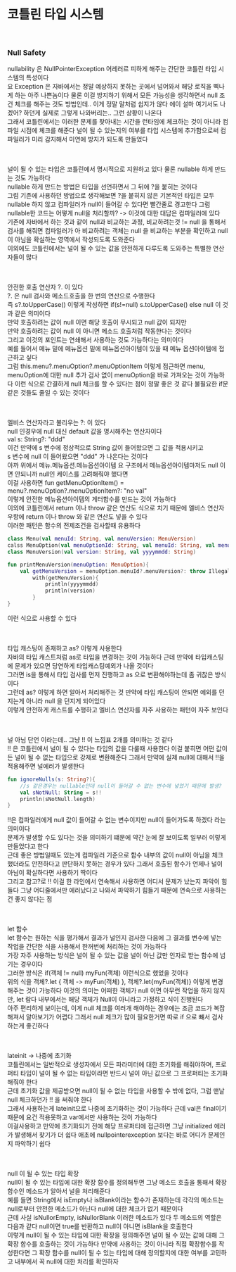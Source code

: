 # 코틀린 타입 시스템
<br>

### Null Safety
nullability 은 NullPointerException 어레러르 피하게 해주는 간단한 코틀린 타입 시스템의 특성이다 <br>
요 Exception 은 자바에서는 정말 예상하지 못하는 곳에서 넘어와서 해당 로직을 삑나게 하는 아주 나쁜놈이다 
물론 이걸 방지하기 위해서 모든 가능성을 생각하면서 null 조건 체크를 해주는 것도 방법인데.. 이게 정말 말처럼 쉽지가 않다
에이 설마 여기서도 나겠어? 하던게 실제로 그렇게 나와버리는.. 그런 상황이 나온다 <br>
그래서 코틀린에서는 이러한 문제를 찾아내는 시간을 런타임에 체크하는 것이 아니라 컴파일 시점에 체크를 해준다 널이 될 수 있는지의
여부를 타입 시스템에 추가함으로써 컴파일러가 미리 감지해서 미연에 방지가 되도록 만들었다 <br>
<br><br>

널이 될 수 있는 타입은 코틀린에서 명시적으로 지원하고 있다 물론 nullable 하게 만드는 것도 가능하다 <br>
nullable 하게 만드는 방법은 타입을 선언하면서 그 뒤에 ?을 붙히는 것이다 <br>
그럼 기존에 사용하던 방법으로 생각해보면 ?을 붙히지 않은 기본적인 타입은 모두 nullable 하지 않고 컴파일러가 null이 들어갈 수 있다면 빨간줄로 경고한다 
그럼 nullable한 코드는 어떻게 null을 처리할까? -> 이것에 대한 대답은 컴파일러에 있다 <br>
기존에 자바에서 하는 것과 같이 null과 비교하는 과정, 비교하려는것 != null 을 통해서 검사를 해줘면 컴파일러가 아 비교하려는 객체는 null 을 비교하는 부분을 
확인하고 null이 아님을 확실하는 영역에서 작성되도록 도와준다 <br>
이외에도 코틀린에서는 널이 될 수 있는 값을 안전하게 다루도록 도와주는 특별한 연산자들이 많다 <br>
<br><br>

안전한 호출 연산자 ?. 이 있다 <br>
?. 은 null 검사와 메소드호출을 한 번의 연산으로 수행한다 <br>
즉 s?.toUpperCase() 이렇게 작성하면 if(s!=null) s.toUpperCase() else null 이 것과 같은 의미이다 <br>
만약 호출하려는 값이 null 이면 해당 호출이 무시되고 null 값이 되지만 <br>
만약 호출하려는 값이 null 이 아니면 메소드 호출처럼 작동한다는 것이다 <br>
그리고 이것의 포인트는 연쇄해서 사용하는 것도 가능하다는 의미이다 <br>
예를 들어서 메뉴 밑에 메뉴옵션 밑에 메뉴옵션아이템이 있을 때 메뉴 옵션아이템에 접근하고 싶다 <br>
그럼 this.menu?.menuOption?.menuOptionItem 이렇게 접근하면 menu, menuOption에 대한 null 추가 검사 없이 menuOption을 바로 가져오는 것이 가능하다 
이런 식으로 간결하게 null 체크를 할 수 있다는 점이 정말 좋은 것 같다 불필요한 if문 같은 것들도 줄일 수 있는 것이다 <br>
<br><br>

엘비스 연산자라고 불리우는 ?: 이 있다 <br>
null 인경우에 null 대신 default 값을 명시해주는 연산자이다 <br>
val s: String?: "ddd" <br>
이건 만약에 s 변수에 정상적으로 String 값이 들어왔으면 그 값을 적용시키고 <br>
s 변수에 null 이 들어왔으면 "ddd" 가 나온다는 것이다 <br>
아까 위에서 메뉴.메뉴옵션.메뉴옵션아이템 요 구조에서 메뉴옵션아이템마저도 null 이면 안되니까 null인 케이스를 고려해줘야 했다면 <br>
이걸 사용하면 fun getMenuOptionItem() = menu?.menuOption?.menuOptionItem?: "no val" <br>
이렇게 안전한 메뉴옵션아이템의 게터함수를 만드는 것이 가능하다 <br>
이외에 코틀린에서 return 이나 throw 같은 연산도 식으로 치기 때문에 엘비스 연산자 우항에 return 이나 throw 와 같은 연산도 넣을 수 있다 <br>
이러한 패턴은 함수의 전제조건을 검사할때 유용하다 <br>
```kotlin
class Menu(val menuId: String, val menuVersion: MenuVersion)
calss MenuOption(val menuOptionId: String, val menuId: String, val menuOptionVersion)
class MenuVersion(val version: String, val yyyymmdd: String)

fun printMenuVersion(menuOption: MenuOption){
    val getMenuVersion = menuOption.menuId?.menuVersion?: throw IllegalArgumentException("No Version")
        with(getMenuVersion){
            println(yyyymmdd)
            println(version)
        }
}
```
이런 식으로 사용할 수 있다 <br>
<br><br>

타입 캐스팅이 존재하고 as? 이렇게 사용한다 <br>
자바의 타입 캐스트처럼 as로 타입을 변경하는 것이 가능하다 근데 만약에 타입캐스팅에 문제가 있으면 당연하게 타입캐스팅예외가 나올 것이다 <br>
그러면 is을 통해서 타입 검사를 먼저 진행하고 as 으로 변환해야하는데 좀 귀찮은 방식이다 <br>
그런데 as? 이렇게 하면 알아서 처리해주는 것 만약에 타입 캐스팅이 안되면 예외를 던지는게 아니라 null 을 던지게 되어있다 <br>
이렇게 안전하게 캐스트를 수행하고 엘비스 연산자를 자주 사용하는 패턴이 자주 보인다 <br>
<br><br>

널 아님 단언 이라는데.. 그냥 !! 이 느낌표 2개를 의미하는 것 같다 <br>
!! 은 코틀린에서 널이 될 수 있다는 타입의 값을 다룰때 사용한다 
이걸 붙히면 어떤 값이든 널이 될 수 없는 타입으로 강제로 변환해준다 그래서 만약에 실제 null에 대해서 !!을 적용해주면 
널에러가 발생한다 <br>
```kotlin
fun ignoreNulls(s: String?){
    //s 같은경우는 nullable인데 null이 들어갈 수 없는 변수에 넣었기 때문에 발생?
    val sNotNull: String = s!!
    println(sNotNull.length)
}
```
!!은 컴파일러에게 null 값이 들어갈 수 없는 변수이지만 null이 들어가도록 하겠다 라는 의미이다 <br>
문제가 발생할 수도 있다는 것을 의미하기 떄문에 약간 눈에 잘 보이도록 일부러 이렇게 만들었다고 한다 <br>
근데 좋은 방법일때도 있는게 컴파일러 기준으로 함수 내부의 값이 null이 아님을 체크했더라도 안전하다고 판단하지 못하는 경우가 있다 
그래서 호출된 함수가 언제나 널이 아님이 확실하다면 사용하기 딱이다 <br>
그리고 참고?로 !! 이걸 한 라인에서 연속해서 사용하면 어디서 문제가 났는지 파악이 힘들다 그냥 어디줄에서만 에러났다고 나와서
파악하기 힘들기 때문에 연속으로 사용하는건 좋지 않다는 점 <br>
<br><br>

let 함수 <br>
let 함수는 원하는 식을 평가해서 결과가 널인지 검사한 다음에 그 결과를 변수에 넣는 작업을 간단한 식을 사용해서 한꺼번에 처리하는 것이 가능하다 <br>
가장 자주 사용하는 방식은 널이 될 수 있는 값을 널이 아닌 값만 인자로 받는 함수에 넘기는 경우이다 <br>
그러한 방식은 if(객체 != null) myFun(객체) 이런식으로 했었을 것이다 <br>
위의 식을 객체?.let { 객체 -> myFun(객체) }, 객체?.let{myFun(객체)} 이렇게 변경해주는 것이 가능하다 이것의 의미는
어떠한 객체가 null 이면 아무런 작업을 하지 않지만, let 람다 내부에서는 해당 객체가 Null이 아니라고 가정하고 식이 진행된다 <br>
아주 편리하게 보이는데, 이게 null 체크를 여러개 해야하는 경우에는 조금 코드가 복잡해져서 알아보기가 어렵다 그래서 null 체크가 
많이 필요한거면 따로 if 으로 뺴서 검사하는게 좋긴하다 <br>
<br><br>

lateinit -> 나중에 초기화 <br>
코틀린에서는 일반적으로 생성자에서 모든 파라미터에 대한 초기화를 해줘야하며, 프로퍼티 타입이 널이 될 수 없는 타입이라면 반드시 널이 아닌 값으로 그 프로퍼티는 초기화 해줘야 한다 <br>
근데 초기화 값을 제공받으면 null이 될 수 없는 타입을 사용할 수 밖에 없다, 그럼 맨날 null 체크하던가 !! 을 써줘야 한다 <br>
그래서 사용하는게 lateinit으로 나중에 초기화하는 것이 가능하다 근데 val은 final이기 때문에 요건 적용못하고 var에서만 사용하는 것이 가능하다 <br>
이걸사용하고 만약에 초기화되기 전에 해당 프로퍼티에 접근하면 그냥 initialized 에러가 발생해서 찾기가 더 쉽다 애초에 nullpointerexception 보다는 바로 어디가 문제인지 파악하기 쉽다 <br>
<br><br>

null 이 될 수 있는 타입 확장 <br>
null이 될 수 있는 타입에 대한 확장 함수를 정의해두면 그냥 메소드 호출을 통해서 확장함수인 메소드가 알아서 널을 처리해준다 <br>
예를 들면 String에서 isEmpty나 isBlank이라는 함수가 존재하는데 각각의 메소드는 null로부터 안전한 메소드가 아닌다 null에 대한 체크가 없기 때문이다 <br>
근데 사실 isNullorEmpty, isNullorBlank 이러한 메소드가 있다 두 메소드의 역할은 다음과 같다 null이면 true를 반환하고 null이 아니면 isBlank을 호출한다 <br>
이렇게 null이 될 수 있는 타입에 대한 확장을 정의해주면 널이 될 수 있는 값에 대해 그 확장 함수를 호출하는 것이 가능하다 
만약에 사용하는 것이 아니라 직접 확장함수를 작성한다면 그 확장 함수를 null이 될 수 있는 타입에 대해 정의할지에 대한 여부를 고민하고 
내부에서 꼭 null에 대한 처리를 확인하자 <br>
<br><br>



